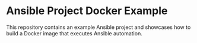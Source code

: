 # Ansible Project Docker Example

This repository contains an example Ansible project and showcases how to build a Docker image that executes Ansible automation.
